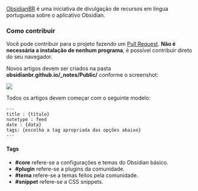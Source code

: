 <a href="https://obsidianbr.github.io">ObsidianBR</a> é uma iniciativa de divulgação de recursos em língua portuguesa sobre o aplicativo Obsidian.

### Como contribuir

Você pode contribuir para o projeto fazendo um <a href="https://docs.github.com/pt/pull-requests/collaborating-with-pull-requests/proposing-changes-to-your-work-with-pull-requests/creating-a-pull-request">Pull Request</a>. <b>Não é necessária a instalação de nenhum programa</b>, é possível contribuir direto do seu navegador.

Novos artigos devem ser criados na pasta <b>obsidianbr.github.io/_notes/Public/</b> conforme o screenshot:

<img src="https://github.com/obsidianbr/obsidianbr.github.io/blob/main/assets/img/Screen%20Shot%202021-12-12%20at%2019.52.54.png?raw=true">

Todos os artigos devem começar com o seguinte modelo:

```
---
title : {título}
notetype : feed
date : {data}
tags: {escolha a tag apropriada das opções abaixo}
---
```

#### Tags
- **#core** refere-se a configurações e temas do Obsidian básico.
- **#plugin** refere-se a plugins da comunidade.
- **#tema** refere-se a temas feitos pela comunidade.
- **#snippet** refere-se a CSS snippets.

